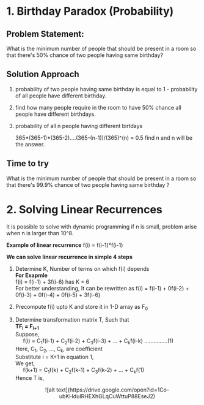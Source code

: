 # 1. Birthday Paradox (Probability)
## Problem Statement:
   What is the minimum number of people that should be present in a room so that there's 50% chance of two people having same birthday?

## Solution Approach
   1. probability of two people having same birthday is equal to 1 - probability of all people have different birthday.

   2. find how many people require in the room to have 50% chance all people have different birthdays.

   3. probability of all n people having different birtdays

       365*(365-1)*(365-2)....(365-(n-1))/(365)^(n) = 0.5
       find n and n will be the answer.


## Time to try
   What is the minimum number of people that should be present in a room so that there's 99.9% chance of two people having same birthday ?


# 2. Solving Linear Recurrences
   It is possible to solve with dynamic programming if n is small, problem arise when n is larger than 10^8.
   
   **Example of linear recurrence** f(i) = f(i-1)*f(i-1)

   **We can solve linear recurrence in simple 4 steps**
   1. Determine K, Number of terms on which f(i) depends <br> **For Exapmle**<br> f(i) = f(i-1) + 3f(i-6) has K = 6<br>
   For better understanding, It can be rewritten as f(i) = f(i-1) + 0f(i-2) + 0f(i-3) + 0f(i-4) + 0f(i-5) + 3f(i-6)

   2. Precompute f(i) upto K and store it in 1-D array as F<sub>0</sub>

   3. Determine transformation matrix T, Such that<br>
       **TF<sub>i</sub> = F<sub>i+1</sub>**
       <br>Suppose,<br>
       &nbsp;&nbsp;&nbsp;&nbsp; f(i) = C<sub>1</sub>f(i-1) + C<sub>2</sub>f(i-2) + C<sub>3</sub>f(i-3) + ... + C<sub>k</sub>f(i-k) ...............(1)  <br>
       Here, C<sub>1</sub>, C<sub>2</sub>, ..., C<sub>k</sub>, are coefficient <br>
       Substitute i = K+1 in equation 1, <br> 
       We get, <br>
       &nbsp;&nbsp;&nbsp;&nbsp; f(k+1) =  C<sub>1</sub>f(k) + C<sub>2</sub>f(k-1) + C<sub>3</sub>f(k-2) + ... + C<sub>k</sub>f(1)
       <br> Hence T is,<br>
       <center>![alt text](https://drive.google.com/open?id=1Co-ubKHduIRHEXhGLqCuWttuP88EseJ2)</center>
